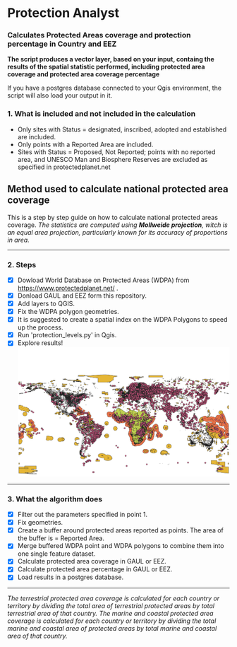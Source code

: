 # Protection Analyst
### Calculates Protected Areas coverage and protection percentage in Country and EEZ

**The script produces a vector layer, based on your input, containg the results of the spatial statistic performed, including protected area coverage and protected area coverage percentage**

If you have a postgres database connected to your Qgis environment, the script will also load your output in it.

### 1. What is included and not included in the calculation
- Only sites with Status = designated, inscribed, adopted and established are included.
- Only points with a Reported Area are included.
- Sites with Status = Proposed, Not Reported; points with no reported area, and UNESCO Man and Biosphere Reserves are excluded as specified in protectedplanet.net

## Method used to calculate national protected area coverage
This is a step by step guide on how to calculate national protected areas coverage.
*The statistics are computed using **Mollweide projection**, witch is an equal area projection, particularly known for its accuracy of proportions in area.*
___________________________________________________________________________
### 2. Steps
- [x] Dowload World Database on Protected Areas (WDPA) from https://www.protectedplanet.net/ .
- [x] Donload GAUL and EEZ form this repository.
- [x] Add layers to QGIS.
- [x] Fix the WDPA polygon geometries.
- [x] It is suggested to create a spatial index on the WDPA Polygons to speed up the process.
- [x] Run 'protection_levels.py' in Qgis.
- [x] Explore results!
![map](https://raw.githubusercontent.com/BIOPAMA/protection_analyst/main/img/WDPA.png)
___________________________________________________________________________
### 3. What the algorithm does 
- [x] Filter out the parameters specified in point 1.
- [x] Fix geometries.
- [x] Create a buffer around protected areas reported as points. The area of the buffer is = Reported Area. 
- [x] Merge buffered WDPA point and WDPA polygons to combine them into one single feature dataset.
- [x] Calculate protected area coverage in GAUL or EEZ.
- [x] Calculate protected area percentage in GAUL or EEZ.
- [x] Load results in a postgres database.
___________________________________________________________________________


*The terrestrial protected area coverage is calculated for each country or territory by dividing the total area of terrestrial protected areas by total terrestrial area of that country.
The marine and coastal protected area coverage is calculated for each country or territory by dividing the total marine and coastal area of protected areas by total marine and coastal area of that country.*




